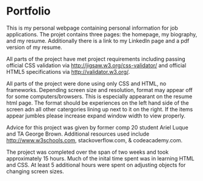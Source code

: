 Portfolio
=========

This is my personal webpage containing personal information for job applications. The projet contains three pages: the homepage, my biography, and my resume. Additionally there is a link to my LinkedIn page and a pdf version of my resume.

All parts of the project have met project requirements including passing official CSS validation via http://jigsaw.w3.org/css-validator/ and official HTML5 specifications via http://validator.w3.org/. 

All parts of the project were done using only CSS and HTML, no frameworks. Depending screen size and resolution, format may appear off for some computers/browsers. This is especially appearant on the resume html page. The format should be experiences on the left hand side of the screen adn all other catergories lining up next to it on the right. If the items appear jumbles please increase expand window width to view properly.

Advice for this project was given by former comp 20 student Ariel Luque and TA George Brown. Additional resources used include http://www.w3schools.com, stackoverflow.com, & codeacademy.com.  

The project was completed over the span of two weeks and took approximately 15 hours. Much of the inital time spent was in learning HTML and CSS. At least 5 additional hours were spent on adjusting objects for changing screen sizes.  
